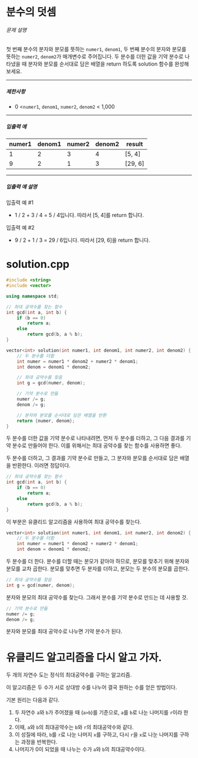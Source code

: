 # 분수의 덧셈

###### 문제 설명

첫 번째 분수의 분자와 분모를 뜻하는 `numer1`, `denom1`, 두 번째 분수의 분자와 분모를 뜻하는 `numer2`, `denom2`가 매개변수로 주어집니다. 두 분수를 더한 값을 기약 분수로 나타냈을 때 분자와 분모를 순서대로 담은 배열을 return 하도록 solution 함수를 완성해보세요.

------

##### 제한사항

- 0 <`numer1`, `denom1`, `numer2`, `denom2` < 1,000

------

##### 입출력 예

| numer1 | denom1 | numer2 | denom2 | result  |
| ------ | ------ | ------ | ------ | ------- |
| 1      | 2      | 3      | 4      | [5, 4]  |
| 9      | 2      | 1      | 3      | [29, 6] |

------

##### 입출력 예 설명

입출력 예 #1

- 1 / 2 + 3 / 4 = 5 / 4입니다. 따라서 [5, 4]를 return 합니다.

입출력 예 #2

- 9 / 2 + 1 / 3 = 29 / 6입니다. 따라서 [29, 6]을 return 합니다.

# solution.cpp

```c++
#include <string>
#include <vector>

using namespace std;

// 최대 공약수를 찾는 함수
int gcd(int a, int b) {
    if (b == 0)
        return a;
    else
        return gcd(b, a % b);
}

vector<int> solution(int numer1, int denom1, int numer2, int denom2) {
    // 두 분수를 더함
    int numer = numer1 * denom2 + numer2 * denom1;
    int denom = denom1 * denom2;

    // 최대 공약수를 찾음
    int g = gcd(numer, denom);

    // 기약 분수로 만듦
    numer /= g;
    denom /= g;

    // 분자와 분모를 순서대로 담은 배열을 반환
    return {numer, denom};
}
```

두 분수를 더한 값을 기약 분수로 나타내려면, 먼저 두 분수를 더하고, 그 다음 결과를 기약 분수로 만들어야 한다. 이를 위해서는 최대 공약수를 찾는 함수를 사용하면 좋다.

두 분수를 더하고, 그 결과를 기약 분수로 만들고, 그 분자와 분모를 순서대로 담은 배열을 반환한다. 이러면 정답이다.

```c++
// 최대 공약수를 찾는 함수
int gcd(int a, int b) {
    if (b == 0) 
        return a;
    else
        return gcd(b, a % b);
}
```

이 부분은 유클리드 알고리즘을 사용하여 최대 공약수를 찾는다. 

```c++ 
vector<int> solution(int numer1, int denom1, int numer2, int denom2) {
    // 두 분수를 더함
    int numer = numer1 * denom2 + numer2 * denom1;
    int denom = denom1 * denom2;
```

두 분수를 더 한다. 분수를 더할 때는 분모가 같아야 하므로, 분모를 맞추기 위해 분자와 분모를 교차 곱한다. 분모를 맞추면 두 분자를 더하고, 분모는 두 분수의 분모를 곱한다.

```c++
// 최대 공약수를 찾음
int g = gcd(numer, denom); 
```

분자와 분모의 최대 공약수를 찾는다. 그래서 분수를 기약 분수로 만드는 데 사용할 것.

```c++
// 기약 분수로 만듦
numer /= g;
denom /= g;
```

분자와 분모를 최대 공약수로 나누면 기약 분수가 된다.

# 유클리드 알고리즘을 다시 알고 가자.

두 개의 자연수 도는 정식의 최대공약수를 구하는 알고리즘.

이 알고리즘은 두 수가 서로 상대방 수를 나누어 결국 원하는 수를 얻은 방법이다.

기본 원리는 다음과 같다.

1. 두 자연수 `a`와 `b`가 주어졌을 때 (`a>b`)를 기준으로, `a`를 `b`로 나눈 나머지를 `r`이라 한다.
2. 이때, `a`와 `b`의 최대공약수는 `b`와 `r`의 최대공약수와 같다.
3. 이 성질에 따라, `b`를 `r`로 나눈 나머지 `x`를 구하고, 다시 `r`을 `x`로 나눈 나머지를 구하는 과정을 반복한다.
4. 나머지가 0이 되었을 때 나누는 수가 `a`와 `b`의 최대공약수이다.